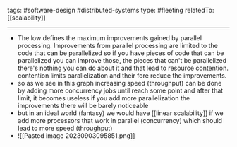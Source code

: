 
tags: #software-design #distributed-systems 
type: #fleeting 
relatedTo: [[scalability]]

----

- The low defines the maximum improvements gained by parallel processing. Improvements from parallel processing are limited to the code that can be parallelized so if you have pieces of code that can be parallelized you can improve those, the pieces that can't be parallelized there's nothing you can do about it and that lead to resource contention. contention limits parallelization and their fore reduce the improvements.
- so as we see in this graph increasing speed (throughput) can be done by adding more concurrency jobs until reach some point and after that limit, it becomes useless if you add more parallelization the improvements there will be barely noticeable
- but in an ideal world (fantasy) we would have [[linear scalability]] if we add more processors that work in parallel (concurrency) which should lead to more speed (throughput)
- ![[Pasted image 20230903095851.png]]